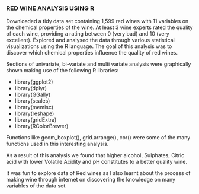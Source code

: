 ### RED WINE ANALYSIS USING R

Downloaded a tidy data set containing 1,599 red wines with 11 variables on the chemical properties of the wine. At least 3 wine experts rated the quality of each wine, providing a rating between 0 (very bad) and 10 (very excellent).
Explored and analysed the data through various statistical visualizations using the R language. The goal of this analysis was to discover which chemical properties influence the quality of red wines.

Sections of univariate, bi-variate and multi variate analysis were graphically shown making use of the following R libraries:
* library(ggplot2)
* library(dplyr)
* library(GGally)
* library(scales)
* library(memisc)
* library(reshape)
* library(gridExtra)
* library(RColorBrewer)

Functions like geom_boxplot(), grid.arrange(), cor() were some of the many functions used in this interesting analysis.

As a result of this analysis we found that higher alcohol, Sulphates, Citric acid with lower Volatile Acidity and pH constitutes to a better quality wine. 

It was fun to explore data of Red wines as I also learnt about the process of making wine through internet on discovering the knowledge on many variables of the data set.

